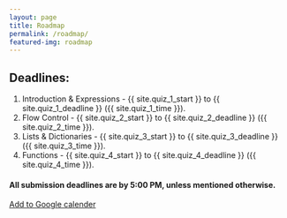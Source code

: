 ```yaml
---
layout: page
title: Roadmap
permalink: /roadmap/
featured-img: roadmap
---
```


## Deadlines:
1. Introduction & Expressions - {{ site.quiz_1_start }} to {{ site.quiz_1_deadline }} ({{ site.quiz_1_time }}).
2. Flow Control - {{ site.quiz_2_start }} to {{ site.quiz_2_deadline }} ({{ site.quiz_2_time }}).
3. Lists & Dictionaries - {{ site.quiz_3_start }} to {{ site.quiz_3_deadline }} ({{ site.quiz_3_time }}).
4. Functions - {{ site.quiz_4_start }} to {{ site.quiz_4_deadline }} ({{ site.quiz_4_time }}).

#### All submission deadlines are by 5:00 PM, unless mentioned otherwise.

[Add to Google calender](https://calendar.google.com/calendar/b/1?cid=bG8zNGFjcThidWJnOWRzMW0waGk0bWQ3azRAZ3JvdXAuY2FsZW5kYXIuZ29vZ2xlLmNvbQ)
